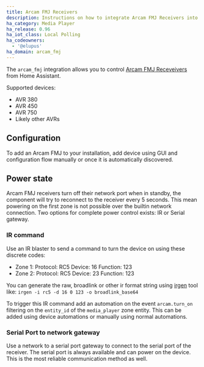 ```yaml
---
title: Arcam FMJ Receivers
description: Instructions on how to integrate Arcam FMJ Receivers into Home Assistant.
ha_category: Media Player
ha_release: 0.96
ha_iot_class: Local Polling
ha_codeowners:
  - '@elupus'
ha_domain: arcam_fmj
---
```


The `arcam_fmj` integration allows you to control [Arcam FMJ Receveivers](https://www.arcam.co.uk/range/fmj.htm) from Home Assistant.

Supported devices:

- AVR 380
- AVR 450
- AVR 750
- Likely other AVRs

## Configuration

To add an Arcam FMJ to your installation, add device using GUI and configuration flow
manually or once it is automatically discovered.

## Power state

Arcam FMJ receivers turn off their network port when in standby, the component will try to
reconnect to the receiver every 5 seconds. This mean powering on the first zone is not
possible over the builtin network connection. Two options for complete power control
exists: IR or Serial gateway.

### IR command

Use an IR blaster to send a command to turn the device on using these discrete codes:

 - Zone 1: Protocol: RC5 Device: 16 Function: 123
 - Zone 2: Protocol: RC5 Device: 23 Function: 123

You can generate the raw, broadlink or other ir format string using [irgen](https://github.com/elupus/irgen) tool like: `irgen -i rc5 -d 16 0 123 -o broadlink_base64`

To trigger this IR command add an automation on the event `arcam.turn_on` filtering on
the `entity_id` of the `media_player` zone entity. This can be added using device automations
or manually using normal automations.

### Serial Port to network gateway

Use a network to a serial port gateway to connect to the serial port of the
receiver. The serial port is always available and can power on the device.
This is the most reliable communication method as well.
